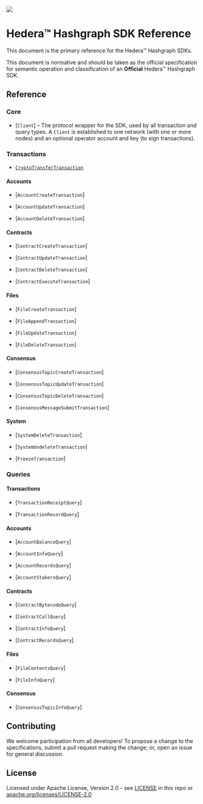 ![](https://www.hedera.com/logo-capital-hbar-wordmark.jpg)

# Hedera™ Hashgraph SDK Reference

This document is the primary reference for the Hedera™ Hashgraph SDKs.

This document is normative and should be taken as the official specification for
semantic operation and classification of an **Official** Hedera™ Hashgraph SDK.

## Reference

### Core

 * [`Client`] – The protocol wrapper for the SDK, used by all transaction and query types. A `Client` is established to one network (with one or more nodes) and an optional operator account and key (to sign transactions).

### Transactions

 * [`CryptoTransferTransaction`](reference/CryptoTransferTransaction.md)

#### Accounts

 * [`AccountCreateTransaction`]

 * [`AccountUpdateTransaction`]

 * [`AccountDeleteTransaction`]

#### Contracts

 * [`ContractCreateTransaction`]

 * [`ContractUpdateTransaction`]

 * [`ContractDeleteTransaction`]

 * [`ContractExecuteTransaction`]

#### Files

 * [`FileCreateTransaction`]

 * [`FileAppendTransaction`]

 * [`FileUpdateTransaction`]

 * [`FileDeleteTransaction`]

#### Consensus

 * [`ConsensusTopicCreateTransaction`]

 * [`ConsensusTopicUpdateTransaction`]

 * [`ConsensusTopicDeleteTransaction`]

 * [`ConsensusMessageSubmitTransaction`]

#### System

 * [`SystemDeleteTransaction`]

 * [`SystemUndeleteTransaction`]

 * [`FreezeTransaction`]

### Queries

#### Transactions

 * [`TransactionReceiptQuery`]

 * [`TransactionRecordQuery`]

#### Accounts

 * [`AccountBalanceQuery`]

 * [`AccountInfoQuery`]

 * [`AccountRecordsQuery`]

 * [`AccountStakersQuery`]

#### Contracts

 * [`ContractBytecodeQuery`]

 * [`ContractCallQuery`]

 * [`ContractInfoQuery`]

 * [`ContractRecordsQuery`]

#### Files

 * [`FileContentsQuery`]

 * [`FileInfoQuery`]

#### Consensus

 * [`ConsensusTopicInfoQuery`]

## Contributing

We welcome participation from all developers! To propose a change to the specifications, submit a pull request making the change; or, open an issue for general discussion.

## License

Licensed under Apache License,
Version 2.0 – see [LICENSE](LICENSE) in this repo
or [apache.org/licenses/LICENSE-2.0](http://www.apache.org/licenses/LICENSE-2.0)
